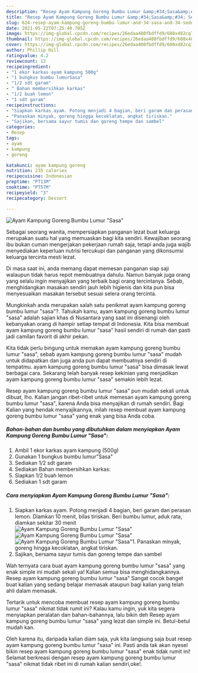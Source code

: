 ```yaml
---
description: "Resep Ayam Kampung Goreng Bumbu Lumur &amp;#34;Sasa&amp;#34; Sederhana Untuk Jualan"
title: "Resep Ayam Kampung Goreng Bumbu Lumur &amp;#34;Sasa&amp;#34; Sederhana Untuk Jualan"
slug: 624-resep-ayam-kampung-goreng-bumbu-lumur-and-34-sasa-and-34-sederhana-untuk-jualan
date: 2021-05-22T07:25:40.705Z
image: https://img-global.cpcdn.com/recipes/26edaa400fbdffd9/680x482cq70/ayam-kampung-goreng-bumbu-lumur-sasa-foto-resep-utama.jpg
thumbnail: https://img-global.cpcdn.com/recipes/26edaa400fbdffd9/680x482cq70/ayam-kampung-goreng-bumbu-lumur-sasa-foto-resep-utama.jpg
cover: https://img-global.cpcdn.com/recipes/26edaa400fbdffd9/680x482cq70/ayam-kampung-goreng-bumbu-lumur-sasa-foto-resep-utama.jpg
author: Phillip Hill
ratingvalue: 4.2
reviewcount: 13
recipeingredient:
- "1 ekor karkas ayam kampung 500g"
- "1 bungkus bumbu lumurSasa"
- "1/2 sdt garam"
- " Bahan membersihkan karkas"
- "1/2 buah lemon"
- "1 sdt garam"
recipeinstructions:
- "Siapkan karkas ayam. Potong menjadi 4 bagian, beri garam dan perasan lemon. Diamkan 10 menit, bilas tiriskan. Beri bumbu lumur, aduk rata, diamkan sekitar 30 menit"
- "Panaskan minyak, goreng hingga kecoklatan, angkat tiriskan."
- "Sajikan, bersama sayur tumis dan goreng tempe dan sambel"
categories:
- Resep
tags:
- ayam
- kampung
- goreng

katakunci: ayam kampung goreng 
nutrition: 235 calories
recipecuisine: Indonesian
preptime: "PT13M"
cooktime: "PT57M"
recipeyield: "3"
recipecategory: Dessert

---
```



![Ayam Kampung Goreng Bumbu Lumur &#34;Sasa&#34;](https://img-global.cpcdn.com/recipes/26edaa400fbdffd9/680x482cq70/ayam-kampung-goreng-bumbu-lumur-sasa-foto-resep-utama.jpg)

Sebagai seorang wanita, mempersiapkan panganan lezat buat keluarga merupakan suatu hal yang memuaskan bagi kita sendiri. Kewajiban seorang ibu bukan cuman mengerjakan pekerjaan rumah saja, tetapi anda juga wajib menyediakan keperluan nutrisi tercukupi dan panganan yang dikonsumsi keluarga tercinta mesti lezat.

Di masa  saat ini, anda memang dapat memesan panganan siap saji walaupun tidak harus repot membuatnya dahulu. Namun banyak juga orang yang selalu ingin menyajikan yang terbaik bagi orang tercintanya. Sebab, menghidangkan masakan sendiri jauh lebih higienis dan kita pun bisa menyesuaikan masakan tersebut sesuai selera orang tercinta. 



Mungkinkah anda merupakan salah satu penikmat ayam kampung goreng bumbu lumur &#34;sasa&#34;?. Tahukah kamu, ayam kampung goreng bumbu lumur &#34;sasa&#34; adalah sajian khas di Nusantara yang saat ini disenangi oleh kebanyakan orang di hampir setiap tempat di Indonesia. Kita bisa membuat ayam kampung goreng bumbu lumur &#34;sasa&#34; hasil sendiri di rumah dan pasti jadi camilan favorit di akhir pekan.

Kita tidak perlu bingung untuk memakan ayam kampung goreng bumbu lumur &#34;sasa&#34;, sebab ayam kampung goreng bumbu lumur &#34;sasa&#34; mudah untuk didapatkan dan juga anda pun dapat membuatnya sendiri di tempatmu. ayam kampung goreng bumbu lumur &#34;sasa&#34; bisa dimasak lewat berbagai cara. Sekarang telah banyak resep kekinian yang menjadikan ayam kampung goreng bumbu lumur &#34;sasa&#34; semakin lebih lezat.

Resep ayam kampung goreng bumbu lumur &#34;sasa&#34; pun mudah sekali untuk dibuat, lho. Kalian jangan ribet-ribet untuk memesan ayam kampung goreng bumbu lumur &#34;sasa&#34;, karena Anda bisa menyajikan di rumah sendiri. Bagi Kalian yang hendak menyajikannya, inilah resep membuat ayam kampung goreng bumbu lumur &#34;sasa&#34; yang enak yang bisa Anda coba.

<!--inarticleads1-->

##### Bahan-bahan dan bumbu yang dibutuhkan dalam menyiapkan Ayam Kampung Goreng Bumbu Lumur &#34;Sasa&#34;:

1. Ambil 1 ekor karkas ayam kampung (500g)
1. Gunakan 1 bungkus bumbu lumur&#34;Sasa&#34;
1. Sediakan 1/2 sdt garam
1. Sediakan  Bahan membersihkan karkas:
1. Siapkan 1/2 buah lemon
1. Sediakan 1 sdt garam




<!--inarticleads2-->

##### Cara menyiapkan Ayam Kampung Goreng Bumbu Lumur &#34;Sasa&#34;:

1. Siapkan karkas ayam. Potong menjadi 4 bagian, beri garam dan perasan lemon. Diamkan 10 menit, bilas tiriskan. Beri bumbu lumur, aduk rata, diamkan sekitar 30 menit
<img src="https://img-global.cpcdn.com/steps/2fcfca09396f3700/160x128cq70/ayam-kampung-goreng-bumbu-lumur-sasa-langkah-memasak-1-foto.jpg" alt="Ayam Kampung Goreng Bumbu Lumur &#34;Sasa&#34;"><img src="https://img-global.cpcdn.com/steps/50eb82488016408d/160x128cq70/ayam-kampung-goreng-bumbu-lumur-sasa-langkah-memasak-1-foto.jpg" alt="Ayam Kampung Goreng Bumbu Lumur &#34;Sasa&#34;"><img src="https://img-global.cpcdn.com/steps/2daa85bc41db5604/160x128cq70/ayam-kampung-goreng-bumbu-lumur-sasa-langkah-memasak-1-foto.jpg" alt="Ayam Kampung Goreng Bumbu Lumur &#34;Sasa&#34;">1. Panaskan minyak, goreng hingga kecoklatan, angkat tiriskan.
1. Sajikan, bersama sayur tumis dan goreng tempe dan sambel




Wah ternyata cara buat ayam kampung goreng bumbu lumur &#34;sasa&#34; yang enak simple ini mudah sekali ya! Kalian semua bisa menghidangkannya. Resep ayam kampung goreng bumbu lumur &#34;sasa&#34; Sangat cocok banget buat kalian yang sedang belajar memasak ataupun bagi kalian yang telah ahli dalam memasak.

Tertarik untuk mencoba membuat resep ayam kampung goreng bumbu lumur &#34;sasa&#34; nikmat tidak rumit ini? Kalau kamu ingin, yuk kita segera menyiapkan peralatan dan bahan-bahannya, lalu bikin deh Resep ayam kampung goreng bumbu lumur &#34;sasa&#34; yang lezat dan simple ini. Betul-betul mudah kan. 

Oleh karena itu, daripada kalian diam saja, yuk kita langsung saja buat resep ayam kampung goreng bumbu lumur &#34;sasa&#34; ini. Pasti anda tak akan nyesel bikin resep ayam kampung goreng bumbu lumur &#34;sasa&#34; enak tidak rumit ini! Selamat berkreasi dengan resep ayam kampung goreng bumbu lumur &#34;sasa&#34; nikmat tidak ribet ini di rumah kalian sendiri,oke!.

